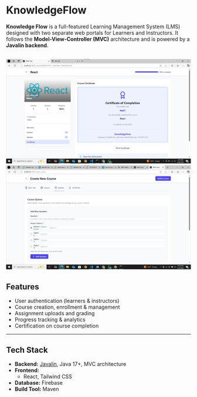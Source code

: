 # KnowledgeFlow

**Knowledge Flow** is a full-featured Learning Management System (LMS) designed with two separate web portals for Learners and Instructors. It follows the **Model-View-Controller (MVC)** architecture and is powered by a **Javalin backend**.

![Image1](Images/learner1.jpg)
![Image2](Images/instructor1.jpg)
---

## Features

- User authentication (learners & instructors)
- Course creation, enrollment & management
- Assignment uploads and grading
- Progress tracking & analytics
- Certification on course completion

---

## Tech Stack

- **Backend:** [Javalin](https://javalin.io/), Java 17+, MVC architecture
- **Frontend:**
  - React, Tailwind CSS
- **Database:** Firebase
- **Build Tool:** Maven 


